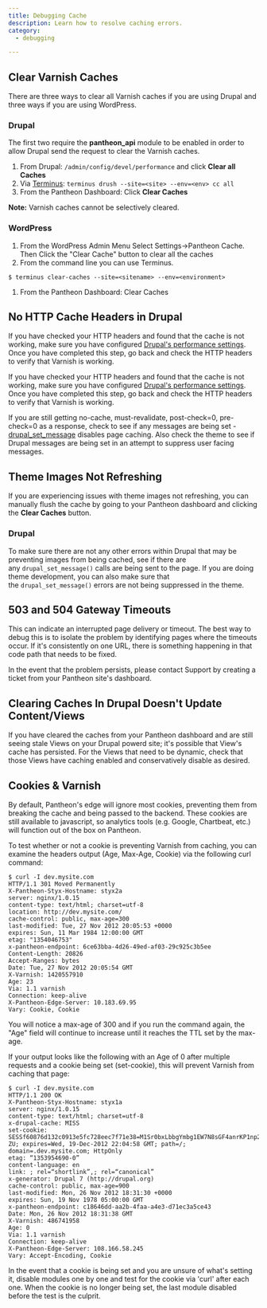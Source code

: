```yaml
---
title: Debugging Cache
description: Learn how to resolve caching errors.
category:
  - debugging

---
```

## Clear Varnish Caches

There are three ways to clear all Varnish caches if you are using Drupal and three ways if you are using WordPress.

### Drupal
The first two require the **pantheon\_api** module to be enabled in order to allow Drupal send the request to clear the Varnish caches.

1. From Drupal: `/admin/config/devel/performance` and click **Clear all Caches**
2. Via [Terminus](https://github.com/pantheon-systems/cli): `terminus drush --site=<site> --env=<env> cc all`
3. From the Pantheon Dashboard: Click **Clear Caches**

**Note:** Varnish caches cannot be selectively cleared.


### WordPress
1. From the WordPress Admin Menu Select Settings->Pantheon Cache. Then Click the "Clear Cache" button to clear all the caches
1. From the command line you can use Terminus.
```
$ terminus clear-caches --site=<sitename> --env=<environment>
```
1. From the Pantheon Dashboard: Clear Caches


## No HTTP Cache Headers in Drupal
If you have checked your HTTP headers and found that the cache is not working, make sure you have configured [Drupal's performance settings](/docs/articles/drupal/drupal-s-performance-and-caching-settings). Once you have completed this step, go back and check the HTTP headers to verify that Varnish is working.

If you have checked your HTTP headers and found that the cache is not working, make sure you have configured [Drupal's performance settings](/docs/articles/drupal/drupal-s-performance-and-caching-settings). Once you have completed this step, go back and check the HTTP headers to verify that Varnish is working.

If you are still getting no-cache, must-revalidate, post-check=0, pre-check=0 as a response, check to see if any messages are being set - [drupal\_set\_message](https://api.drupal.org/api/drupal/includes%21bootstrap.inc/function/drupal_set_message/7) disables page caching. Also check the theme to see if Drupal messages are being set in an attempt to suppress user facing messages.


## Theme Images Not Refreshing
If you are experiencing issues with theme images not refreshing, you can manually flush the cache by going to your Pantheon dashboard and clicking the **Clear Caches** button.

### Drupal
To make sure there are not any other errors within Drupal that may be preventing images from being cached, see if there are any `drupal_set_message()` calls are being sent to the page. If you are doing theme development, you can also make sure that the `drupal_set_message()` errors are not being suppressed in the theme.


## 503 and 504 Gateway Timeouts
This can indicate an interrupted page delivery or timeout. The best way to debug this is to isolate the problem by identifying pages where the timeouts occur. If it's consistently on one URL, there is something happening in that code path that needs to be fixed.

In the event that the problem persists, please contact Support by creating a ticket from your Pantheon site's dashboard.


## Clearing Caches In Drupal Doesn't Update Content/Views

If you have cleared the caches from your Pantheon dashboard and are still seeing stale Views on your Drupal powerd site; it's possible that View's cache has persisted. For the Views that need to be dynamic, check that those Views have caching enabled and conservatively disable as desired.


## Cookies & Varnish

By default, Pantheon's edge will ignore most cookies, preventing them from breaking the cache and being passed to the backend. These cookies are still available to javascript, so analytics tools (e.g. Google, Chartbeat, etc.) will function out of the box on Pantheon. 

To test whether or not a cookie is preventing Varnish from caching, you can examine the headers output (Age, Max-Age, Cookie) via the following curl command:

    $ curl -I dev.mysite.com
    HTTP/1.1 301 Moved Permanently
    X-Pantheon-Styx-Hostname: styx2a
    server: nginx/1.0.15
    content-type: text/html; charset=utf-8
    location: http://dev.mysite.com/
    cache-control: public, max-age=300
    last-modified: Tue, 27 Nov 2012 20:05:53 +0000
    expires: Sun, 11 Mar 1984 12:00:00 GMT
    etag: "1354046753"
    x-pantheon-endpoint: 6ce63bba-4d26-49ed-af03-29c925c3b5ee
    Content-Length: 20826
    Accept-Ranges: bytes
    Date: Tue, 27 Nov 2012 20:05:54 GMT
    X-Varnish: 1420557910
    Age: 23
    Via: 1.1 varnish
    Connection: keep-alive
    X-Pantheon-Edge-Server: 10.183.69.95
    Vary: Cookie, Cookie

You will notice a max-age of 300 and if you run the command again, the "Age" field will continue to increase until it reaches the TTL set by the max-age.

If your output looks like the following with an Age of 0 after multiple requests and a cookie being set (set-cookie), this will prevent Varnish from caching that page:

    $ curl -I dev.mysite.com
    HTTP/1.1 200 OK
    X-Pantheon-Styx-Hostname: styx1a
    server: nginx/1.0.15
    content-type: text/html; charset=utf-8
    x-drupal-cache: MISS
    set-cookie: SESSf60876d132c0913e5fc728eec7f71e38=M1Sr0bxLbbgYmbg1EW7N8sGF4anrKP1np25EkYta-ZU; expires=Wed, 19-Dec-2012 22:04:58 GMT; path=/; domain=.dev.mysite.com; HttpOnly
    etag: “1353954690-0”
    content-language: en
    link: ; rel=“shortlink”,; rel=“canonical”
    x-generator: Drupal 7 (http://drupal.org)
    cache-control: public, max-age=900
    last-modified: Mon, 26 Nov 2012 18:31:30 +0000
    expires: Sun, 19 Nov 1978 05:00:00 GMT
    x-pantheon-endpoint: c18646dd-aa2b-4faa-a4e3-d71ec3a5ce43
    Date: Mon, 26 Nov 2012 18:31:38 GMT
    X-Varnish: 486741958
    Age: 0
    Via: 1.1 varnish
    Connection: keep-alive
    X-Pantheon-Edge-Server: 108.166.58.245
    Vary: Accept-Encoding, Cookie

In the event that a cookie is being set and you are unsure of what's setting it, disable modules one by one and test for the cookie via 'curl' after each one. When the cookie is no longer being set, the last module disabled before the test is the culprit.
